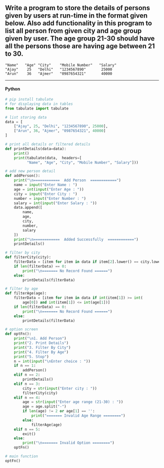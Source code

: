 ## Write a program to store the details of persons given by users at run-time in the format given below. Also add functionality in this program to list all person from given city and age group given by user. The age group 21-30 should have all the persons those are having age between 21 to 30.

```
"Name"   "Age" "City"    "Mobile Number"   "Salary"
"Ajay"    25   "Delhi"   "1234567890"       25000
"Arun"    36   "Ajmer"   "0987654321"       40000
```

---

<CodeBlock slots="heading, code" repeat="1" languages="Python" />

#### Python

```python
# pip install tabulate
# for displaying data in tables
from tabulate import tabulate

# list storing data
data = [
    ["Ajay", 25, "Delhi", "1234567890", 25000],
    ["Arun", 36, "Ajmer", "0987654321", 40000]
]

# print all details or filtered details
def printDetails(data=data):
    print()
    print(tabulate(data,  headers=[
          "Name", "Age", "City", "Mobile Number", "Salary"]))

# add new person detail
def addPerson():
    print("\n============  Add Person  ============")
    name = input("Enter Name : ")
    age = int(input("Enter Age : "))
    city = input("Enter City : ")
    number = input("Enter Number : ")
    salary = int(input("Enter Salary : "))
    data.append([
        name,
        age,
        city,
        number,
        salary
    ])
    print("\n============  Added Successfully  ============")
    printDetails()

# filter by city
def filterCity(city):
    filterData = [item for item in data if item[2].lower() == city.lower()]
    if len(filterData) == 0:
        print("\n======= No Record Found ======")
    else:
        printDetails(filterData)

# filter by age
def filterAge(age):
    filterData = [item for item in data if int(item[1]) >= int(
        age[0]) and int(item[1]) <= int(age[1])]
    if len(filterData) == 0:
        print("\n======= No Record Found ======")
    else:
        printDetails(filterData)

# option screen
def optFn():
    print("\n1. Add Person")
    print("2. Print Details")
    print("3. Filter By City")
    print("4. Filter By Age")
    print("5. Stop")
    n = int(input("\nEnter choice : "))
    if n == 1:
        addPerson()
    elif n == 2:
        printDetails()
    elif n == 3:
        city = str(input("Enter city : "))
        filterCity(city)
    elif n == 4:
        age = str(input("Enter age range (21-30) : "))
        age = age.split("-")
        if len(age) != 2 or age[1] == '':
            print("======= Invalid Age Range ========")
        else:
            filterAge(age)
    elif n == 5:
        exit()
    else:
        print("\n======= Invalid Option ========")
    optFn()

# main function
optFn()
```
